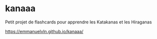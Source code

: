 # kanaaa

Petit projet de flashcards pour apprendre les Katakanas et les Hiraganas

https://emmanuelvln.github.io/kanaaa/
